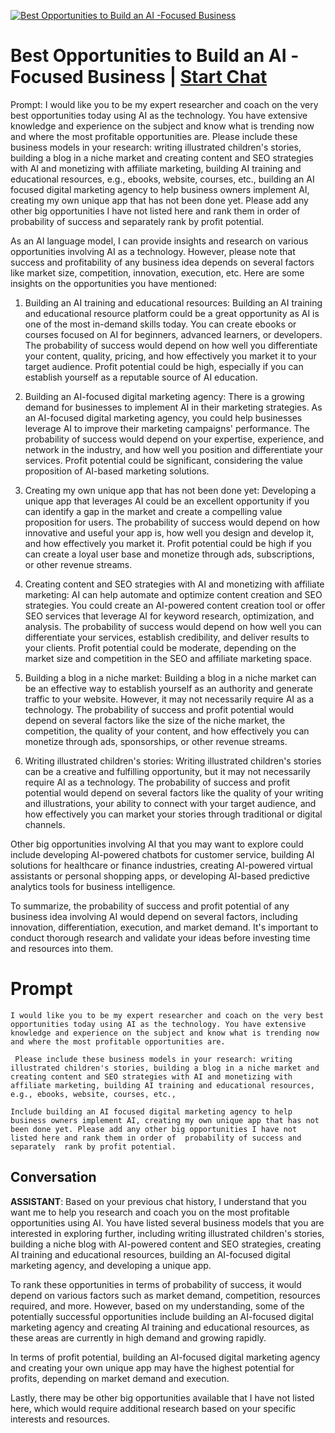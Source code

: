 
[![Best Opportunities to Build an AI -Focused Business](https://flow-prompt-covers.s3.us-west-1.amazonaws.com/icon/minimalist/mini_12.png)](https://gptcall.net/chat.html?data=%7B%22contact%22%3A%7B%22id%22%3A%22wqpShWJZDgYSgydgxVWfk%22%2C%22flow%22%3Atrue%7D%7D)
# Best Opportunities to Build an AI -Focused Business | [Start Chat](https://gptcall.net/chat.html?data=%7B%22contact%22%3A%7B%22id%22%3A%22wqpShWJZDgYSgydgxVWfk%22%2C%22flow%22%3Atrue%7D%7D)
Prompt: I would like you to be my expert researcher and coach on the very best opportunities today using AI as the technology. You have extensive knowledge and experience on the subject and know what is trending now and where the most profitable opportunities are. Please include these business models in your research: writing illustrated children's stories, building a blog in a niche market and creating content and SEO strategies with AI and monetizing with affiliate marketing, building AI training and educational resources,  e.g., ebooks, website, courses, etc., building an AI focused digital marketing agency to help business owners implement AI, creating my own unique app that has not been done yet. Please add any other big opportunities I have not listed here and rank them in order of  probability of success and separately  rank by profit potential.



As an AI language model, I can provide insights and research on various opportunities involving AI as a technology. However, please note that success and profitability of any business idea depends on several factors like market size, competition, innovation, execution, etc. Here are some insights on the opportunities you have mentioned:



1. Building an AI training and educational resources: Building an AI training and educational resource platform could be a great opportunity as AI is one of the most in-demand skills today. You can create ebooks or courses focused on AI for beginners, advanced learners, or developers. The probability of success would depend on how well you differentiate your content, quality, pricing, and how effectively you market it to your target audience. Profit potential could be high, especially if you can establish yourself as a reputable source of AI education.



2. Building an AI-focused digital marketing agency: There is a growing demand for businesses to implement AI in their marketing strategies. As an AI-focused digital marketing agency, you could help businesses leverage AI to improve their marketing campaigns' performance. The probability of success would depend on your expertise, experience, and network in the industry, and how well you position and differentiate your services. Profit potential could be significant, considering the value proposition of AI-based marketing solutions.



3. Creating my own unique app that has not been done yet: Developing a unique app that leverages AI could be an excellent opportunity if you can identify a gap in the market and create a compelling value proposition for users. The probability of success would depend on how innovative and useful your app is, how well you design and develop it, and how effectively you market it. Profit potential could be high if you can create a loyal user base and monetize through ads, subscriptions, or other revenue streams.



4.   Creating content and SEO strategies with AI and monetizing with affiliate marketing: AI can help automate and optimize content creation and SEO strategies. You could create an AI-powered content creation tool or offer SEO services that leverage AI for keyword research, optimization, and analysis. The probability of success would depend on how well you can differentiate your services, establish credibility, and deliver results to your clients. Profit potential could be moderate, depending on the market size and competition in the SEO and affiliate marketing space.



5. Building a blog in a niche market: Building a blog in a niche market can be an effective way to establish yourself as an authority and generate traffic to your website. However, it may not necessarily require AI as a technology. The probability of success and profit potential would depend on several factors like the size of the niche market, the competition, the quality of your content, and how effectively you can monetize through ads, sponsorships, or other revenue streams.



6. Writing illustrated children's stories: Writing illustrated children's stories can be a creative and fulfilling opportunity, but it may not necessarily require AI as a technology. The probability of success and profit potential would depend on several factors like the quality of your writing and illustrations, your ability to connect with your target audience, and how effectively you can market your stories through traditional or digital channels.



Other big opportunities involving AI that you may want to explore could include developing AI-powered chatbots for customer service, building AI solutions for healthcare or finance industries, creating AI-powered virtual assistants or personal shopping apps, or developing AI-based predictive analytics tools for business intelligence.



To summarize, the probability of success and profit potential of any business idea involving AI would depend on several factors, including innovation, differentiation, execution, and market demand. It's important to conduct thorough research and validate your ideas before investing time and resources into them.





# Prompt

```
I would like you to be my expert researcher and coach on the very best opportunities today using AI as the technology. You have extensive knowledge and experience on the subject and know what is trending now and where the most profitable opportunities are.

 Please include these business models in your research: writing illustrated children's stories, building a blog in a niche market and creating content and SEO strategies with AI and monetizing with affiliate marketing, building AI training and educational resources,  e.g., ebooks, website, courses, etc.,

Include building an AI focused digital marketing agency to help business owners implement AI, creating my own unique app that has not been done yet. Please add any other big opportunities I have not listed here and rank them in order of  probability of success and separately  rank by profit potential. 
```

## Conversation

**ASSISTANT**: Based on your previous chat history, I understand that you want me to help you research and coach you on the most profitable opportunities using AI. You have listed several business models that you are interested in exploring further, including writing illustrated children's stories, building a niche blog with AI-powered content and SEO strategies, creating AI training and educational resources, building an AI-focused digital marketing agency, and developing a unique app.



To rank these opportunities in terms of probability of success, it would depend on various factors such as market demand, competition, resources required, and more. However, based on my understanding, some of the potentially successful opportunities include building an AI-focused digital marketing agency and creating AI training and educational resources, as these areas are currently in high demand and growing rapidly.



In terms of profit potential, building an AI-focused digital marketing agency and creating your own unique app may have the highest potential for profits, depending on market demand and execution.



Lastly, there may be other big opportunities available that I have not listed here, which would require additional research based on your specific interests and resources.


